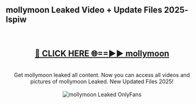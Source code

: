 <h2>mollymoon Leaked Video + Update Files 2025- lspiw</h2>
<br>
<div align="center">
<h2><a href="https://libra.edu.pl?mollymoon" rel="nofollow">🔴 CLICK HERE 🌐==►► mollymoon</a></h2>
<br>
Get mollymoon leaked all content. Now you can access all videos and pictures of mollymoon Leaked. New Updated Files 2025!
<br>
<br>
<a href="https://libra.edu.pl?mollymoon" rel="nofollow" data-target="animated-image.originalLink"><img src="https://i.ibb.co.com/WyWwxjT/player-gif2.gif" alt="mollymoon Leaked OnlyFans" style="max-width: 100%; display: inline-block;" data-target="animated-image.originalImage"></a>
</div>
<br>